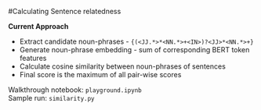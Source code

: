 #Calculating Sentence relatedness

**Current Approach**
* Extract candidate noun-phrases - `{(<JJ.*>*<NN.*>+<IN>)?<JJ>*<NN.*>+}`
* Generate noun-phrase embedding - sum of corresponding BERT token features
* Calculate cosine similarity between noun-phrases of sentences
* Final score is the maximum of all pair-wise scores

Walkthrough notebook: `playground.ipynb`<br>
Sample run: `similarity.py`


